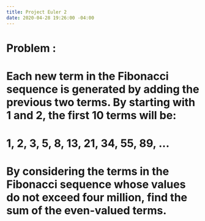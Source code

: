 ```yaml
---
title: Project Euler 2
date: 2020-04-28 19:26:00 -04:00
---
```


# Problem : 
# Each new term in the Fibonacci sequence is generated by adding the previous two terms. By starting with 1 and 2, the first 10 terms will be:

# 1, 2, 3, 5, 8, 13, 21, 34, 55, 89, ...

# By considering the terms in the Fibonacci sequence whose values do not exceed four million, find the sum of the even-valued terms.


